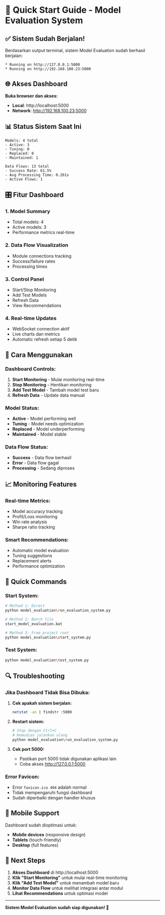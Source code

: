 # 🚀 Quick Start Guide - Model Evaluation System

## ✅ Sistem Sudah Berjalan!

Berdasarkan output terminal, sistem Model Evaluation sudah berhasil berjalan:

```
* Running on http://127.0.0.1:5000
* Running on http://192.168.100.23:5000
```

## 🌐 Akses Dashboard

**Buka browser dan akses:**
- **Local**: http://localhost:5000
- **Network**: http://192.168.100.23:5000

## 📊 Status Sistem Saat Ini

```
Models: 4 total
- Active: 3
- Tuning: 0  
- Replaced: 0
- Maintained: 1

Data Flows: 13 total
- Success Rate: 61.5%
- Avg Processing Time: 0.261s
- Active Flows: 1
```

## 🎛️ Fitur Dashboard

### 1. **Model Summary**
- Total models: 4
- Active models: 3
- Performance metrics real-time

### 2. **Data Flow Visualization**
- Module connections tracking
- Success/failure rates
- Processing times

### 3. **Control Panel**
- Start/Stop Monitoring
- Add Test Models
- Refresh Data
- View Recommendations

### 4. **Real-time Updates**
- WebSocket connection aktif
- Live charts dan metrics
- Automatic refresh setiap 5 detik

## 🔧 Cara Menggunakan

### **Dashboard Controls:**
1. **Start Monitoring** - Mulai monitoring real-time
2. **Stop Monitoring** - Hentikan monitoring
3. **Add Test Model** - Tambah model test baru
4. **Refresh Data** - Update data manual

### **Model Status:**
- **Active** - Model performing well
- **Tuning** - Model needs optimization
- **Replaced** - Model underperforming
- **Maintained** - Model stable

### **Data Flow Status:**
- **Success** - Data flow berhasil
- **Error** - Data flow gagal
- **Processing** - Sedang diproses

## 📈 Monitoring Features

### **Real-time Metrics:**
- Model accuracy tracking
- Profit/Loss monitoring
- Win rate analysis
- Sharpe ratio tracking

### **Smart Recommendations:**
- Automatic model evaluation
- Tuning suggestions
- Replacement alerts
- Performance optimization

## 🚀 Quick Commands

### **Start System:**
```bash
# Method 1: Direct
python model_evaluation\run_evaluation_system.py

# Method 2: Batch file
start_model_evaluation.bat

# Method 3: From project root
python model_evaluation\start_system.py
```

### **Test System:**
```bash
python model_evaluation\test_system.py
```

## 🔍 Troubleshooting

### **Jika Dashboard Tidak Bisa Dibuka:**

1. **Cek apakah sistem berjalan:**
   ```bash
   netstat -an | findstr :5000
   ```

2. **Restart sistem:**
   ```bash
   # Stop dengan Ctrl+C
   # Kemudian jalankan ulang
   python model_evaluation\run_evaluation_system.py
   ```

3. **Cek port 5000:**
   - Pastikan port 5000 tidak digunakan aplikasi lain
   - Coba akses http://127.0.0.1:5000

### **Error Favicon:**
- Error `favicon.ico 404` adalah normal
- Tidak mempengaruhi fungsi dashboard
- Sudah diperbaiki dengan handler khusus

## 📱 Mobile Support

Dashboard sudah dioptimasi untuk:
- **Mobile devices** (responsive design)
- **Tablets** (touch-friendly)
- **Desktop** (full features)

## 🎯 Next Steps

1. **Akses Dashboard** di http://localhost:5000
2. **Klik "Start Monitoring"** untuk mulai real-time monitoring
3. **Klik "Add Test Model"** untuk menambah model baru
4. **Monitor Data Flow** untuk melihat integrasi antar modul
5. **Lihat Recommendations** untuk optimasi model

---

**Sistem Model Evaluation sudah siap digunakan! 🎉**
